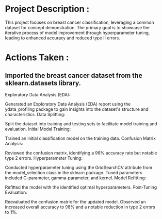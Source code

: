 # Project Description :
This project focuses on breast cancer classification, leveraging a common dataset for concept demonstration. The primary goal is to showcase the iterative process of model improvement through hyperparameter tuning, leading to enhanced accuracy and reduced type II errors.

# Actions Taken :
## Imported the breast cancer dataset from the sklearn.datasets library.
Exploratory Data Analysis (EDA):

Generated an Exploratory Data Analysis (EDA) report using the ydata_profiling package to gain insights into the dataset's structure and characteristics.
Data Splitting:

Split the dataset into training and testing sets to facilitate model training and evaluation.
Initial Model Training:

Trained an initial classification model on the training data.
Confusion Matrix Analysis:

Reviewed the confusion matrix, identifying a 96% accuracy rate but notable type 2 errors.
Hyperparameter Tuning:

Conducted hyperparameter tuning using the GridSearchCV attribute from the model_selection class in the sklearn package.
Tuned parameters included C-parameter, gamma-parameter, and kernel.
Model Refitting:

Refitted the model with the identified optimal hyperparameters.
Post-Tuning Evaluation:

Reevaluated the confusion matrix for the updated model.
Observed an increased overall accuracy to 98% and a notable reduction in type 2 errors to 1%.
